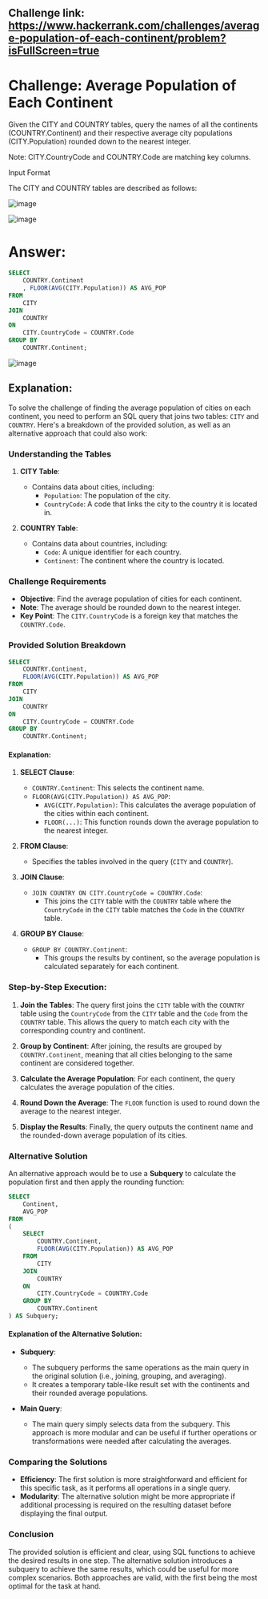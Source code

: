 ## Challenge link: https://www.hackerrank.com/challenges/average-population-of-each-continent/problem?isFullScreen=true

# Challenge: Average Population of Each Continent

Given the CITY and COUNTRY tables, query the names of all the continents (COUNTRY.Continent) and their respective average city populations (CITY.Population) rounded down to the nearest integer.

Note: CITY.CountryCode and COUNTRY.Code are matching key columns.

Input Format

The CITY and COUNTRY tables are described as follows:

![image](https://github.com/user-attachments/assets/a87d7e99-857f-479b-85f8-a66cd54c6784)

![image](https://github.com/user-attachments/assets/cb52ac85-33bd-43cd-a51c-5d2ee8f89a17)

# Answer:

``` sql
SELECT
    COUNTRY.Continent
    , FLOOR(AVG(CITY.Population)) AS AVG_POP
FROM
    CITY
JOIN
    COUNTRY
ON
    CITY.CountryCode = COUNTRY.Code
GROUP BY
    COUNTRY.Continent;
``` 
![image](https://github.com/user-attachments/assets/1ac4fe03-7cdf-44ea-ad72-bc4676acace9)

## Explanation:

To solve the challenge of finding the average population of cities on each continent, you need to perform an SQL query that joins two tables: `CITY` and `COUNTRY`. Here's a breakdown of the provided solution, as well as an alternative approach that could also work:

### Understanding the Tables

1. **CITY Table**:
   - Contains data about cities, including:
     - `Population`: The population of the city.
     - `CountryCode`: A code that links the city to the country it is located in.

2. **COUNTRY Table**:
   - Contains data about countries, including:
     - `Code`: A unique identifier for each country.
     - `Continent`: The continent where the country is located.

### Challenge Requirements

- **Objective**: Find the average population of cities for each continent.
- **Note**: The average should be rounded down to the nearest integer.
- **Key Point**: The `CITY.CountryCode` is a foreign key that matches the `COUNTRY.Code`.

### Provided Solution Breakdown

```sql
SELECT
    COUNTRY.Continent,
    FLOOR(AVG(CITY.Population)) AS AVG_POP
FROM
    CITY
JOIN
    COUNTRY
ON
    CITY.CountryCode = COUNTRY.Code
GROUP BY
    COUNTRY.Continent;
```

#### Explanation:

1. **SELECT Clause**:
   - `COUNTRY.Continent`: This selects the continent name.
   - `FLOOR(AVG(CITY.Population)) AS AVG_POP`: 
     - `AVG(CITY.Population)`: This calculates the average population of the cities within each continent.
     - `FLOOR(...)`: This function rounds down the average population to the nearest integer.

2. **FROM Clause**:
   - Specifies the tables involved in the query (`CITY` and `COUNTRY`).

3. **JOIN Clause**:
   - `JOIN COUNTRY ON CITY.CountryCode = COUNTRY.Code`: 
     - This joins the `CITY` table with the `COUNTRY` table where the `CountryCode` in the `CITY` table matches the `Code` in the `COUNTRY` table.

4. **GROUP BY Clause**:
   - `GROUP BY COUNTRY.Continent`: 
     - This groups the results by continent, so the average population is calculated separately for each continent.

### Step-by-Step Execution:

1. **Join the Tables**: The query first joins the `CITY` table with the `COUNTRY` table using the `CountryCode` from the `CITY` table and the `Code` from the `COUNTRY` table. This allows the query to match each city with the corresponding country and continent.
   
2. **Group by Continent**: After joining, the results are grouped by `COUNTRY.Continent`, meaning that all cities belonging to the same continent are considered together.

3. **Calculate the Average Population**: For each continent, the query calculates the average population of the cities. 

4. **Round Down the Average**: The `FLOOR` function is used to round down the average to the nearest integer.

5. **Display the Results**: Finally, the query outputs the continent name and the rounded-down average population of its cities.

### Alternative Solution

An alternative approach would be to use a **Subquery** to calculate the population first and then apply the rounding function:

```sql
SELECT
    Continent,
    AVG_POP
FROM
(
    SELECT
        COUNTRY.Continent,
        FLOOR(AVG(CITY.Population)) AS AVG_POP
    FROM
        CITY
    JOIN
        COUNTRY
    ON
        CITY.CountryCode = COUNTRY.Code
    GROUP BY
        COUNTRY.Continent
) AS Subquery;
```

#### Explanation of the Alternative Solution:

- **Subquery**: 
  - The subquery performs the same operations as the main query in the original solution (i.e., joining, grouping, and averaging).
  - It creates a temporary table-like result set with the continents and their rounded average populations.

- **Main Query**: 
  - The main query simply selects data from the subquery. This approach is more modular and can be useful if further operations or transformations were needed after calculating the averages.

### Comparing the Solutions

- **Efficiency**: The first solution is more straightforward and efficient for this specific task, as it performs all operations in a single query.
- **Modularity**: The alternative solution might be more appropriate if additional processing is required on the resulting dataset before displaying the final output.

### Conclusion

The provided solution is efficient and clear, using SQL functions to achieve the desired results in one step. The alternative solution introduces a subquery to achieve the same results, which could be useful for more complex scenarios. Both approaches are valid, with the first being the most optimal for the task at hand.
